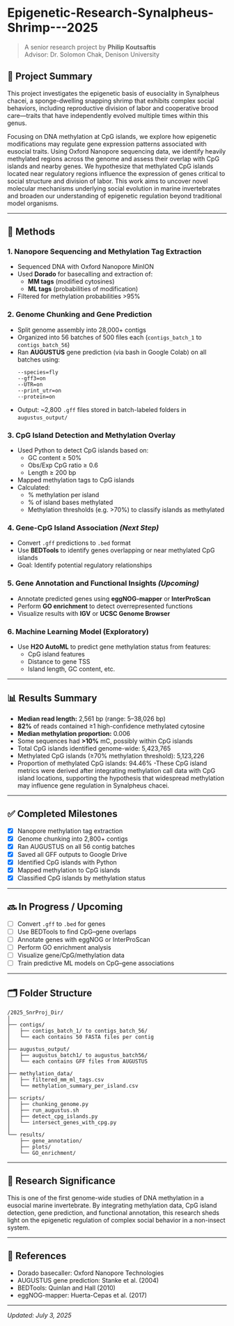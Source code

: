 # Epigenetic-Research-Synalpheus-Shrimp---2025
> A senior research project by **Philip Koutsaftis**  
> Advisor: Dr. Solomon Chak, Denison University

## 🧠 Project Summary

This project investigates the epigenetic basis of eusociality in Synalpheus chacei, a sponge-dwelling snapping shrimp that exhibits complex social behaviors, including reproductive division of labor and cooperative brood care—traits that have independently evolved multiple times within this genus.

Focusing on DNA methylation at CpG islands, we explore how epigenetic modifications may regulate gene expression patterns associated with eusocial traits. Using Oxford Nanopore sequencing data, we identify heavily methylated regions across the genome and assess their overlap with CpG islands and nearby genes. We hypothesize that methylated CpG islands located near regulatory regions influence the expression of genes critical to social structure and division of labor. This work aims to uncover novel molecular mechanisms underlying social evolution in marine invertebrates and broaden our understanding of epigenetic regulation beyond traditional model organisms.

---

## 🔬 Methods

### 1. **Nanopore Sequencing and Methylation Tag Extraction**
- Sequenced DNA with Oxford Nanopore MinION
- Used **Dorado** for basecalling and extraction of:
  - **MM tags** (modified cytosines)
  - **ML tags** (probabilities of modification)
- Filtered for methylation probabilities >95%

### 2. **Genome Chunking and Gene Prediction**
- Split genome assembly into 28,000+ contigs
- Organized into 56 batches of 500 files each (`contigs_batch_1` to `contigs_batch_56`)
- Ran **AUGUSTUS** gene prediction (via bash in Google Colab) on all batches using:
  ```
  --species=fly
  --gff3=on
  --UTR=on
  --print_utr=on
  --protein=on
  ```
- Output: ~2,800 `.gff` files stored in batch-labeled folders in `augustus_output/`

### 3. **CpG Island Detection and Methylation Overlay**
- Used Python to detect CpG islands based on:
  - GC content ≥ 50%
  - Obs/Exp CpG ratio ≥ 0.6
  - Length ≥ 200 bp
- Mapped methylation tags to CpG islands
- Calculated:
  - % methylation per island
  - % of island bases methylated
  - Methylation thresholds (e.g. >70%) to classify islands as methylated

### 4. **Gene-CpG Island Association** *(Next Step)*
- Convert `.gff` predictions to `.bed` format
- Use **BEDTools** to identify genes overlapping or near methylated CpG islands
- Goal: Identify potential regulatory relationships

### 5. **Gene Annotation and Functional Insights** *(Upcoming)*
- Annotate predicted genes using **eggNOG-mapper** or **InterProScan**
- Perform **GO enrichment** to detect overrepresented functions
- Visualize results with **IGV** or **UCSC Genome Browser**

### 6. **Machine Learning Model (Exploratory)**
- Use **H2O AutoML** to predict gene methylation status from features:
  - CpG island features
  - Distance to gene TSS
  - Island length, GC content, etc.

---

## 📊 Results Summary

- **Median read length:** 2,561 bp (range: 5–38,026 bp)
- **82%** of reads contained ≥1 high-confidence methylated cytosine
- **Median methylation proportion:** 0.006
- Some sequences had **>10%** mC, possibly within CpG islands
- Total CpG islands identified genome-wide: 5,423,765
- Methylated CpG islands (≥70% methylation threshold): 5,123,226
- Proportion of methylated CpG islands: 94.46%
-These CpG island metrics were derived after integrating methylation call data with CpG island locations, supporting the hypothesis that widespread methylation may influence gene regulation in Synalpheus chacei.

---

## ✅ Completed Milestones

- [x] Nanopore methylation tag extraction
- [x] Genome chunking into 2,800+ contigs
- [x] Ran AUGUSTUS on all 56 contig batches
- [x] Saved all GFF outputs to Google Drive
- [x] Identified CpG islands with Python
- [x] Mapped methylation to CpG islands
- [x] Classified CpG islands by methylation status

---

## 🔜 In Progress / Upcoming

- [ ] Convert `.gff` to `.bed` for genes
- [ ] Use BEDTools to find CpG–gene overlaps
- [ ] Annotate genes with eggNOG or InterProScan
- [ ] Perform GO enrichment analysis
- [ ] Visualize gene/CpG/methylation data
- [ ] Train predictive ML models on CpG–gene associations

---

## 🗂 Folder Structure

```
/2025_SnrProj_Dir/
│
├── contigs/
│   ├── contigs_batch_1/ to contigs_batch_56/
│   └── each contains 50 FASTA files per contig
│
├── augustus_output/
│   ├── augustus_batch1/ to augustus_batch56/
│   └── each contains GFF files from AUGUSTUS
│
├── methylation_data/
│   ├── filtered_mm_ml_tags.csv
│   └── methylation_summary_per_island.csv
│
├── scripts/
│   ├── chunking_genome.py
│   ├── run_augustus.sh
│   ├── detect_cpg_islands.py
│   └── intersect_genes_with_cpg.py
│
└── results/
    ├── gene_annotation/
    ├── plots/
    └── GO_enrichment/
```

---

## 🧠 Research Significance

This is one of the first genome-wide studies of DNA methylation in a eusocial marine invertebrate. By integrating methylation data, CpG island detection, gene prediction, and functional annotation, this research sheds light on the epigenetic regulation of complex social behavior in a non-insect system.

---

## 🧾 References

- Dorado basecaller: Oxford Nanopore Technologies
- AUGUSTUS gene prediction: Stanke et al. (2004)
- BEDTools: Quinlan and Hall (2010)
- eggNOG-mapper: Huerta-Cepas et al. (2017)

---

*Updated: July 3, 2025*
